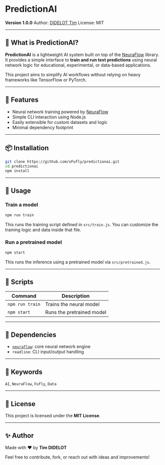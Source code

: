 # PredictionAI

**Version 1.0.0**
Author: [DIDELOT Tim](https://github.com/xFufly)
License: MIT

---

## 🧠 What is PredictionAI?

**PredictionAI** is a lightweight AI system built on top of the [NeuraFlow](https://github.com/xFufly/neuraflow) library.
It provides a simple interface to **train and run text predictions** using neural network logic for educational, experimental, or data-based applications.

This project aims to simplify AI workflows without relying on heavy frameworks like TensorFlow or PyTorch.

---

## 🚀 Features

* Neural network training powered by [NeuraFlow](https://github.com/xFufly/neuraflow)
* Simple CLI interaction using Node.js
* Easily extensible for custom datasets and logic
* Minimal dependency footprint

---

## 📦 Installation

```bash
git clone https://github.com/xFufly/predictionai.git
cd predictionai
npm install
```

---

## 🧪 Usage

### Train a model

```bash
npm run train
```

This runs the training script defined in `src/train.js`. You can customize the training logic and data inside that file.

### Run a pretrained model

```bash
npm start
```

This runs the inference using a pretrained model via `src/pretrained.js`.

---

## 💠 Scripts

| Command         | Description               |
| --------------- | ------------------------- |
| `npm run train` | Trains the neural model   |
| `npm start`     | Runs the pretrained model |

---

## 🧬 Dependencies

* [`neuraflow`](https://github.com/xFufly/neuraflow): core neural network engine
* `readline`: CLI input/output handling

---

## 🔖 Keywords

`AI`, `NeuraFlow`, `Fufly`, `Data`

---

## 📄 License

This project is licensed under the **MIT License**.

---

## ✨ Author

Made with ❤️ by **Tim DIDELOT**

Feel free to contribute, fork, or reach out with ideas and improvements!
